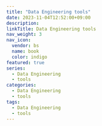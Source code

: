 ```yaml
---
title: "Data Engineering tools"
date: 2023-11-04T12:52:00+09:00
description:
linkTitle: Data Engineering tools
nav_weight: 3
nav_icon:
  vendor: bs
  name: book
  color: indigo
featured: true
series:
  - Data Engineering
  - tools
categories:
  - Data Engineering
  - tools
tags:
  - Data Engineering
  - tools
---
```

